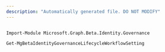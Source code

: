 ```yaml
---
description: "Automatically generated file. DO NOT MODIFY"
---
```


```powershellv2

Import-Module Microsoft.Graph.Beta.Identity.Governance

Get-MgBetaIdentityGovernanceLifecycleWorkflowSetting

```